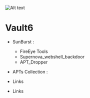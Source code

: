 ![Alt text](https://raw.githubusercontent.com/adnane-X-tebbaa/imgs/master/Vault2.gif)

# Vault6 

* SunBurst : 
  - FireEye Tools
  - Supernova_webshell_backdoor
  - APT_Dropper
* APTs Collection : 

* Links
 - Links 
